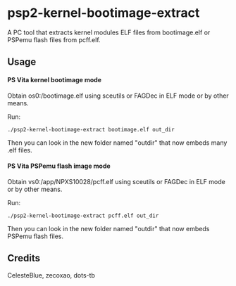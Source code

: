 # psp2-kernel-bootimage-extract

A PC tool that extracts kernel modules ELF files from bootimage.elf or PSPemu flash files from pcff.elf.

## Usage

#### PS Vita kernel bootimage mode

Obtain os0:/bootimage.elf using sceutils or FAGDec in ELF mode or by other means.

Run:

	./psp2-kernel-bootimage-extract bootimage.elf out_dir

Then you can look in the new folder named "outdir" that now embeds many .elf files.

#### PS Vita PSPemu flash image mode

Obtain vs0:/app/NPXS10028/pcff.elf using sceutils or FAGDec in ELF mode or by other means.

Run:

	./psp2-kernel-bootimage-extract pcff.elf out_dir

Then you can look in the new folder named "outdir" that now embeds PSPemu flash files.

## Credits
CelesteBlue, zecoxao, dots-tb